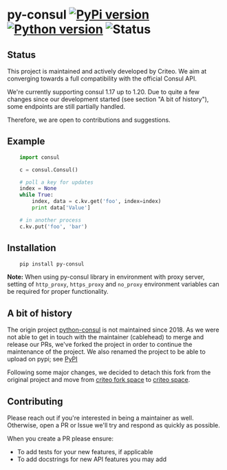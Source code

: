 # py-consul [![PyPi version](https://img.shields.io/pypi/v/py-consul.svg)](https://pypi.python.org/pypi/py-consul/) [![Python version](https://img.shields.io/badge/python-3.9+-blue.svg)](https://www.python.org/downloads/) ![Status](https://img.shields.io/badge/status-maintained-green.svg)

Status
-----------
This project is maintained and actively developed by Criteo.
We aim at converging towards a full compatibility with the official Consul API.

We're currently supporting consul 1.17 up to 1.20. Due to quite a few changes
since our development started (see section "A bit of history"), some endpoints are 
still partially handled.

Therefore, we are open to contributions and suggestions.

Example
-------

```python
    import consul

    c = consul.Consul()

    # poll a key for updates
    index = None
    while True:
        index, data = c.kv.get('foo', index=index)
        print data['Value']

    # in another process
    c.kv.put('foo', 'bar')
```

Installation
------------
```bash
    pip install py-consul
```

**Note:** When using py-consul library in environment with proxy server, 
setting of ``http_proxy``, ``https_proxy`` and ``no_proxy`` environment variables 
can be required for proper functionality.

A bit of history
-----------

The origin project [python-consul](https://github.com/cablehead/python-consul) is not maintained
since 2018.  As we were not able to get in touch with the maintainer (cablehead)
to merge and release our PRs, we've forked the project in order to continue the
maintenance of the project. We also renamed the project to be able to upload
on pypi; see [PyPI](https://pypi.org/project/py-consul/)

Following some major changes, we decided to detach this fork from the original project
and move from [criteo fork space](https://github.com/criteo-forks/) 
to [criteo space](https://github.com/criteo/).

Contributing
------------

Please reach out if you're interested in being a maintainer as well. Otherwise,
open a PR or Issue we'll try and respond as quickly as possible.

When you create a PR please ensure:

- To add tests for your new features, if applicable
- To add docstrings for new API features you may add
